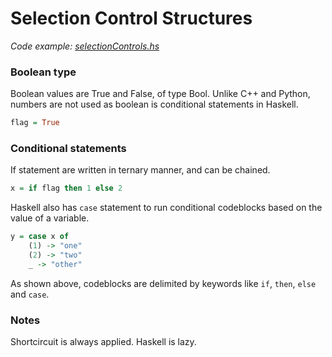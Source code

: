 # Selection Control Structures
_Code example: [selectionControls.hs](selectionControls.hs)_

### Boolean type
Boolean values are True and False, of type Bool. Unlike C++ and Python, numbers are not used as boolean is conditional statements in Haskell.
```haskell
flag = True 
```

### Conditional statements

If statement are written in ternary manner, and can be chained.

```haskell
x = if flag then 1 else 2
```

Haskell also has `case` statement to run conditional codeblocks based on the value of a variable.
```haskell
y = case x of 
    (1) -> "one" 
    (2) -> "two"
    _ -> "other"
```

As shown above, codeblocks are delimited by keywords like `if`, `then`, `else` and `case`.

### Notes
Shortcircuit is always applied. Haskell is lazy.